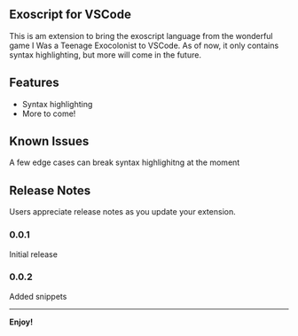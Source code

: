 ## Exoscript for VSCode

This is am extension to bring the exoscript language from the wonderful game I Was a Teenage Exocolonist to VSCode. As of now, it only contains syntax highlighting, but more will come in the future.

## Features

- Syntax highlighting
- More to come!

## Known Issues

A few edge cases can break syntax highlighitng at the moment

## Release Notes

Users appreciate release notes as you update your extension.

### 0.0.1

Initial release

### 0.0.2

Added snippets

-----------------------------------------------------------------------------------------------------------

**Enjoy!**
